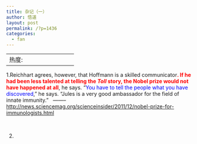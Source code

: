 ```yaml
---
title: 杂记（一）
author: 悟道
layout: post
permalink: /?p=1436
categories:
  - fan
---
```

<table>
  <tr cellpadding=0><td>
    热度:
  </td><td cellpadding=0><img src='http://210.75.224.29/wordpress/wp-content/plugins/statpresscn/images/sun.gif' width=10 height=10 border=0 /></td><td cellpadding=0><img src='http://210.75.224.29/wordpress/wp-content/plugins/statpresscn/images/sun_dark.gif' width=10 height=10 border=0 /></td><td cellpadding=0><img src='http://210.75.224.29/wordpress/wp-content/plugins/statpresscn/images/sun_dark.gif' width=10 height=10 border=0 /></td><td cellpadding=0><img src='http://210.75.224.29/wordpress/wp-content/plugins/statpresscn/images/sun_dark.gif' width=10 height=10 border=0 /></td><td cellpadding=0><img src='http://210.75.224.29/wordpress/wp-content/plugins/statpresscn/images/sun_dark.gif' width=10 height=10 border=0 /></td></tr>
</table>

1.Reichhart agrees, however, that Hoffmann is a skilled communicator<span style="color: #ff0000;"><strong>. If he had been less talented at telling the <em>Toll</em> story, the Nobel prize would not have happened at all</strong></span>, he says. &#8220;<span style="color: #0000ff;">You have to tell the people what you have discovered</span>,&#8221; he says. &#8220;Jules is a very good ambassador for the field of innate immunity.&#8221;   &#8212;&#8212;&#8211;http://news.sciencemag.org/scienceinsider/2011/12/nobel-prize-for-immunologists.html

&nbsp;

2.